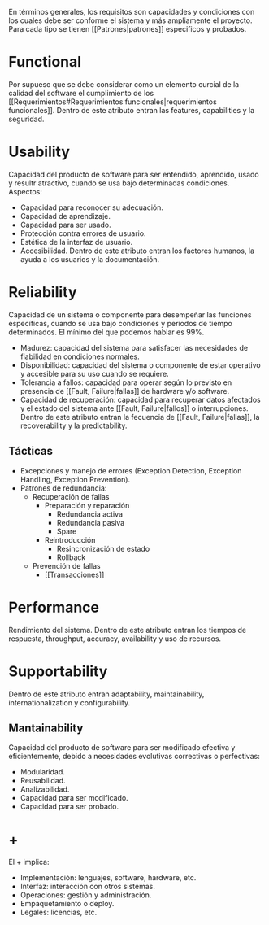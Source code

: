 En términos generales, los requisitos son capacidades y condiciones con los cuales debe ser conforme el sistema y más ampliamente el proyecto. Para cada tipo se tienen [[Patrones|patrones]] especificos y probados.

# Functional
Por supueso que se debe considerar como un elemento curcial de la calidad del software el cumplimiento de los [[Requerimientos#Requerimientos funcionales|requerimientos funcionales]]. Dentro de este atributo entran las features, capabilities y la seguridad.

# Usability
Capacidad del producto de software para ser entendido, aprendido, usado y resultr atractivo, cuando se usa bajo determinadas condiciones. Aspectos:
- Capacidad para reconocer su adecuación.
- Capacidad de aprendizaje.
- Capacidad para ser usado.
- Protección contra errores de usuario.
- Estética de la interfaz de usuario.
- Accesibilidad.
Dentro de este atributo entran los factores humanos, la ayuda a los usuarios y la documentación.

# Reliability
Capacidad de un sistema o componente para desempeñar las funciones específicas, cuando se usa bajo condiciones y períodos de tiempo determinados. El mínimo del que podemos hablar es 99%.
- Madurez: capacidad del sistema para satisfacer las necesidades de fiabilidad en condiciones normales.
- Disponibilidad: capacidad del sistema o componente de estar operativo y accesible para su uso cuando se requiere.
- Tolerancia a fallos: capacidad para operar según lo previsto en presencia de [[Fault, Failure|fallas]] de hardware y/o software.
- Capacidad de recuperación: capacidad para recuperar datos afectados y el estado del sistema ante [[Fault, Failure|fallos]] o interrupciones.
Dentro de este atributo entran la fecuencia de [[Fault, Failure|fallas]], la recoverability y la predictability.

## Tácticas
- Excepciones y manejo de errores (Exception Detection, Exception Handling, Exception Prevention).
- Patrones de redundancia:
	- Recuperación de fallas
		- Preparación y reparación
			- Redundancia activa
			- Redundancia pasiva
			- Spare
		- Reintroducción
			- Resincronización de estado
			- Rollback
	- Prevención de fallas
		- [[Transacciones]]

# Performance
Rendimiento del sistema. Dentro de este atributo entran los tiempos de respuesta, throughput, accuracy, availability y uso de recursos.

# Supportability
Dentro de este atributo entran adaptability, maintainability, internationalization y configurability.

## Mantainability
Capacidad del producto de software para ser modificado efectiva y eficientemente, debido a necesidades evolutivas correctivas o perfectivas: 
- Modularidad.
- Reusabilidad.
- Analizabilidad.
- Capacidad para ser modificado.
- Capacidad para ser probado.

# +
El + implica:
- Implementación: lenguajes, software, hardware, etc.
- Interfaz: interacción con otros sistemas.
- Operaciones: gestión y administración.
- Empaquetamiento o deploy.
- Legales: licencias, etc.